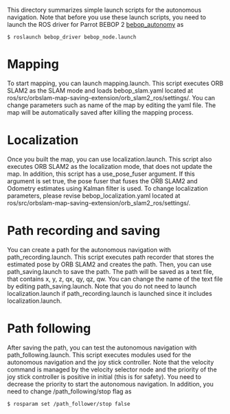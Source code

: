 This directory summarizes simple launch scripts for the autonomous navigation. Note that before you use these launch scripts, you need to launch the ROS driver for Parrot BEBOP 2 [bebop_autonomy](https://github.com/AutonomyLab/bebop_autonomy) as

```
$ roslaunch bebop_driver bebop_node.launch
```



# Mapping

To start mapping, you can launch mapping.launch. This script executes ORB SLAM2 as the SLAM mode and loads bebop_slam.yaml located at ros/src/orbslam-map-saving-extension/orb_slam2_ros/settings/. You can change parameters such as name of the map by editing the yaml file. The map will be automatically saved after killing the mapping process.



# Localization

Once you built the map, you can use localization.launch. This script also executes ORB SLAM2 as the localization mode, that does not update the map. In addition, this script has a use_pose_fuser argument. If this argument is set true, the pose fuser that fuses the ORB SLAM2 and Odometry estimates using Kalman filter is used. To change localization parameters, please revise bebop_localization.yaml located at ros/src/orbslam-map-saving-extension/orb_slam2_ros/settings/.



# Path recording and saving

You can create a path for the autonomous navigation with path_recording.launch. This script executes path recorder that stores the estimated pose by ORB SLAM2 and creates the path. Then, you can use path_saving.launch to save the path. The path will be saved as a text file, that contains x, y, z, qx, qy, qz, qw. You can change the name of the text file by editing path_saving.launch. Note that you do not need to launch localization.launch if path_recording.launch is launched since it includes localization.launch.



# Path following

After saving the path, you can test the autonomous navigation with path_following.launch. This script executes modules used for the autonomous navigation and the joy stick controller. Note that the velocity command is managed by the velocity selector node and the priority of the joy stick controller is positive in initial (this is for safety). You need to decrease the priority to start the autonomous navigation. In addition, you need to change /path_following/stop flag as

```
$ rosparam set /path_follower/stop false
```

